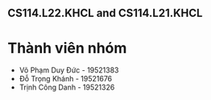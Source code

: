 ## CS114.L22.KHCL and CS114.L21.KHCL
# Thành viên nhóm
* Võ Phạm Duy Đức - 19521383
* Đỗ Trọng Khánh - 19521676
* Trịnh Công Danh - 19521326
